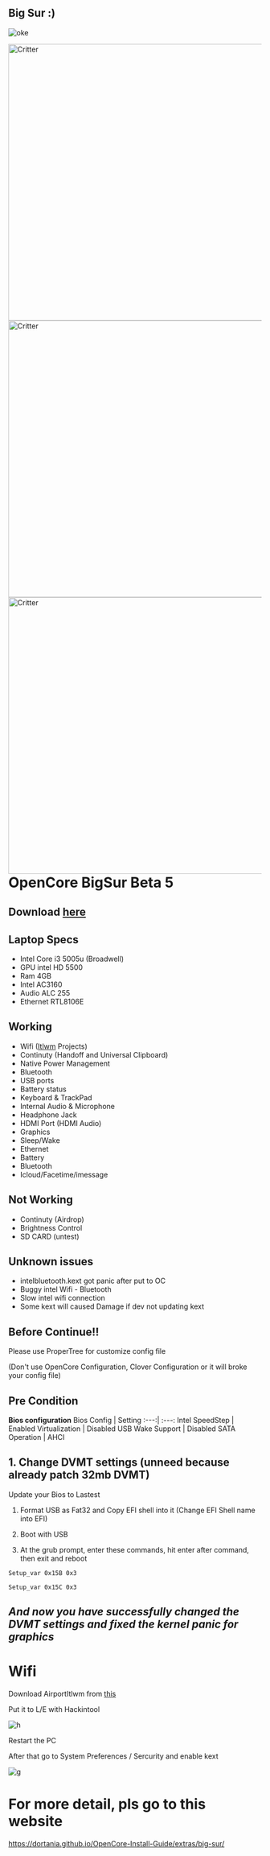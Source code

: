## Big Sur :)

![oke](https://user-images.githubusercontent.com/54585187/91719734-106c4280-ebc0-11ea-8292-a1e8b4e883e3.png)

<img align="right" src="https://user-images.githubusercontent.com/54585187/91718709-22e57c80-ebbe-11ea-9d2b-9820924de92f.png" alt="Critter" width="550">
<img align="right" src="https://user-images.githubusercontent.com/54585187/91719259-29c0bf00-ebbf-11ea-89d5-852852793dcb.png" alt="Critter" width="550">
<img align="right" src="https://user-images.githubusercontent.com/54585187/91719410-7c01e000-ebbf-11ea-8aef-e2b42c2d1c18.png" alt="Critter" width="550">

# OpenCore BigSur Beta 5

## Download [here](https://github.com/KhaiZeRoFX/OpenCore-Dell-inspiron-3458/releases "vv")
## Laptop Specs
- Intel Core i3 5005u (Broadwell)
- GPU intel HD 5500
- Ram 4GB
- Intel AC3160
- Audio ALC 255
- Ethernet RTL8106E
## Working
- Wifi ([Itlwm](https://github.com/OpenIntelWireless/itlwm) Projects)
- Continuty (Handoff and Universal Clipboard)
- Native Power Management
- Bluetooth
- USB ports
- Battery status
- Keyboard & TrackPad
- Internal Audio & Microphone
- Headphone Jack
- HDMI Port (HDMI Audio)
- Graphics
- Sleep/Wake
- Ethernet
- Battery
- Bluetooth
- Icloud/Facetime/imessage
## Not Working
- Continuty (Airdrop)
- Brightness Control
- SD CARD (untest)
## Unknown issues
- intelbluetooth.kext got panic after put to OC
- Buggy intel Wifi - Bluetooth
- Slow intel wifi connection
- Some kext will caused Damage if dev not updating kext 

## Before Continue!!

Please use ProperTree for customize config file

(Don't use OpenCore Configuration, Clover Configuration or it will broke your config file)

## Pre Condition

**Bios configuration**
Bios Config | Setting 
:---:| :---:
Intel SpeedStep | Enabled
Virtualization    | Disabled
USB Wake Support | Disabled
SATA Operation | AHCI

## 1. Change DVMT settings (unneed because already patch 32mb DVMT)

Update your Bios to Lastest

1. Format USB as Fat32 and Copy EFI shell into it (Change EFI Shell name into EFI)

2. Boot with USB

3. At the grub prompt, enter these commands, hit enter after command, then exit and reboot

  `Setup_var 0x15B 0x3`
  
  `Setup_var 0x15C 0x3`
  
  ## *And now you have successfully changed the DVMT settings and fixed the kernel panic for graphics*
  
  # Wifi
  
  Download AirportItlwm from [this](https://github.com/OpenIntelWireless/itlwm)
  
  Put it to L/E with Hackintool
  
  ![h](https://user-images.githubusercontent.com/54585187/91720558-87eea180-ebc1-11ea-8026-57c8fb5dc0d0.png)
  
  Restart the PC
  
  After that go to System Preferences / Sercurity and enable kext
  
  ![g](https://user-images.githubusercontent.com/54585187/91720730-cf752d80-ebc1-11ea-99e3-a6d99ab3d7d4.png)
  
  # For more detail, pls go to this website
  
  https://dortania.github.io/OpenCore-Install-Guide/extras/big-sur/
